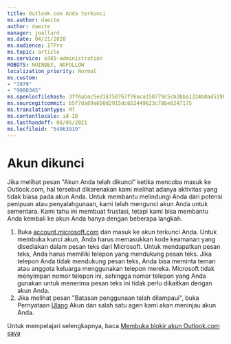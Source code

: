 ```yaml
---
title: Outlook.com Anda terkunci
ms.author: daeite
author: daeite
manager: joallard
ms.date: 04/21/2020
ms.audience: ITPro
ms.topic: article
ms.service: o365-administration
ROBOTS: NOINDEX, NOFOLLOW
localization_priority: Normal
ms.custom:
- "1979"
- "9000345"
ms.openlocfilehash: 3ff6abac5ed18750767f76aca158779c5cb3bba1324b0a451987cc37b4b0e239
ms.sourcegitcommit: b5f7da89a650d2915dc652449623c78be6247175
ms.translationtype: MT
ms.contentlocale: id-ID
ms.lasthandoff: 08/05/2021
ms.locfileid: "54063919"
---
```

# <a name="account-locked"></a>Akun dikunci

Jika melihat pesan "Akun Anda telah dikunci" ketika mencoba masuk ke Outlook.com, hal tersebut dikarenakan kami melihat adanya aktivitas yang tidak biasa pada akun Anda. Untuk membantu melindungi Anda dari potensi penipuan atau penyalahgunaan, kami telah mengunci akun Anda untuk sementara. Kami tahu ini membuat frustasi, tetapi kami bisa membantu Anda kembali ke akun Anda hanya dengan beberapa langkah.

1. Buka [account.microsoft.com](https://go.microsoft.com/fwlink/?linkid=2090484) dan masuk ke akun terkunci Anda. Untuk membuka kunci akun, Anda harus memasukkan kode keamanan yang disediakan dalam pesan teks dari Microsoft. Untuk mendapatkan pesan teks, Anda harus memiliki telepon yang mendukung pesan teks. Jika telepon Anda tidak mendukung pesan teks, Anda bisa meminta teman atau anggota keluarga menggunakan telepon mereka. Microsoft tidak menyimpan nomor telepon ini, sehingga nomor telepon yang Anda gunakan untuk menerima pesan teks ini tidak perlu dikaitkan dengan akun Anda.
2. Jika melihat pesan "Batasan penggunaan telah dilampaui", buka Pernyataan [Ulang](https://go.microsoft.com/fwlink/?linkid=2090483) Akun dan salah satu agen kami akan meninjau akun Anda.

Untuk mempelajari selengkapnya, baca [Membuka blokir akun Outlook.com saya](https://support.office.com/article/f4ad2701-d166-4d8b-8a6a-9af2a1f8a4c4?wt.mc_id=Office_Outlook_com_Alchemy) 